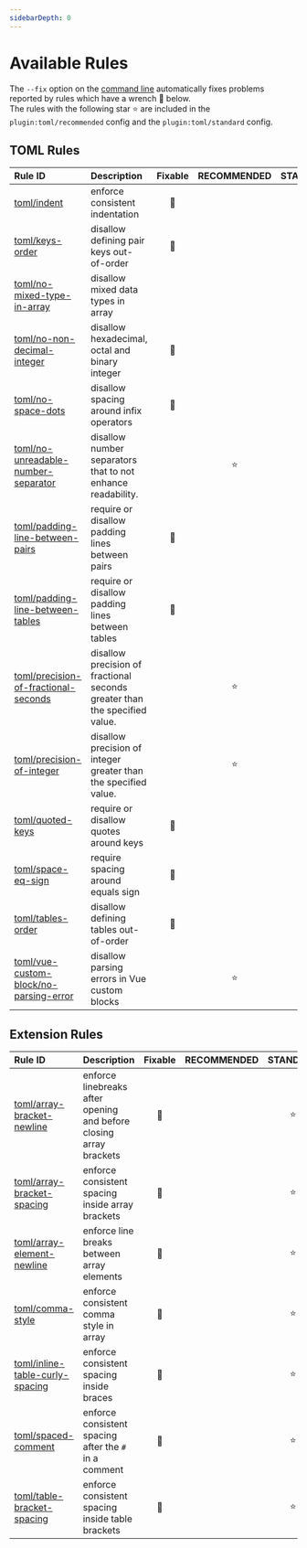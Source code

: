 ```yaml
---
sidebarDepth: 0
---
```


# Available Rules

The `--fix` option on the [command line](https://eslint.org/docs/user-guide/command-line-interface#fixing-problems) automatically fixes problems reported by rules which have a wrench :wrench: below.  
The rules with the following star :star: are included in the `plugin:toml/recommended` config and the `plugin:toml/standard` config.

<!-- This file is automatically generated in tools/update-docs-rules-index.js, do not change! -->

## TOML Rules

| Rule ID | Description | Fixable | RECOMMENDED | STANDARD |
|:--------|:------------|:-------:|:-----------:|:--------:|
| [toml/indent](./indent.md) | enforce consistent indentation | :wrench: |  | :star: |
| [toml/keys-order](./keys-order.md) | disallow defining pair keys out-of-order | :wrench: |  | :star: |
| [toml/no-mixed-type-in-array](./no-mixed-type-in-array.md) | disallow mixed data types in array |  |  |  |
| [toml/no-non-decimal-integer](./no-non-decimal-integer.md) | disallow hexadecimal, octal and binary integer | :wrench: |  |  |
| [toml/no-space-dots](./no-space-dots.md) | disallow spacing around infix operators | :wrench: |  | :star: |
| [toml/no-unreadable-number-separator](./no-unreadable-number-separator.md) | disallow number separators that to not enhance readability. |  | :star: | :star: |
| [toml/padding-line-between-pairs](./padding-line-between-pairs.md) | require or disallow padding lines between pairs | :wrench: |  | :star: |
| [toml/padding-line-between-tables](./padding-line-between-tables.md) | require or disallow padding lines between tables | :wrench: |  | :star: |
| [toml/precision-of-fractional-seconds](./precision-of-fractional-seconds.md) | disallow precision of fractional seconds greater than the specified value. |  | :star: | :star: |
| [toml/precision-of-integer](./precision-of-integer.md) | disallow precision of integer greater than the specified value. |  | :star: | :star: |
| [toml/quoted-keys](./quoted-keys.md) | require or disallow quotes around keys | :wrench: |  | :star: |
| [toml/space-eq-sign](./space-eq-sign.md) | require spacing around equals sign | :wrench: |  | :star: |
| [toml/tables-order](./tables-order.md) | disallow defining tables out-of-order | :wrench: |  | :star: |
| [toml/vue-custom-block/no-parsing-error](./vue-custom-block/no-parsing-error.md) | disallow parsing errors in Vue custom blocks |  | :star: | :star: |

## Extension Rules

| Rule ID | Description | Fixable | RECOMMENDED | STANDARD |
|:--------|:------------|:-------:|:-----------:|:--------:|
| [toml/array-bracket-newline](./array-bracket-newline.md) | enforce linebreaks after opening and before closing array brackets | :wrench: |  | :star: |
| [toml/array-bracket-spacing](./array-bracket-spacing.md) | enforce consistent spacing inside array brackets | :wrench: |  | :star: |
| [toml/array-element-newline](./array-element-newline.md) | enforce line breaks between array elements | :wrench: |  | :star: |
| [toml/comma-style](./comma-style.md) | enforce consistent comma style in array | :wrench: |  | :star: |
| [toml/inline-table-curly-spacing](./inline-table-curly-spacing.md) | enforce consistent spacing inside braces | :wrench: |  | :star: |
| [toml/spaced-comment](./spaced-comment.md) | enforce consistent spacing after the `#` in a comment | :wrench: |  | :star: |
| [toml/table-bracket-spacing](./table-bracket-spacing.md) | enforce consistent spacing inside table brackets | :wrench: |  | :star: |
